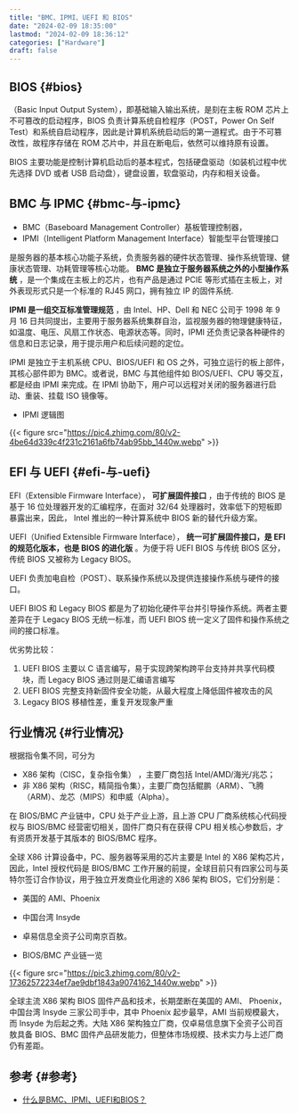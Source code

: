 ```yaml
---
title: "BMC、IPMI、UEFI 和 BIOS"
date: "2024-02-09 18:35:00"
lastmod: "2024-02-09 18:36:12"
categories: ["Hardware"]
draft: false
---
```


## BIOS {#bios}

（Basic Input Output System），即基础输入输出系统，是刻在主板 ROM 芯片上不可篡改的启动程序，BIOS 负责计算系统自检程序（POST，Power On Self Test）和系统自启动程序，因此是计算机系统启动后的第一道程式。由于不可篡改性，故程序存储在 ROM 芯片中，并且在断电后，依然可以维持原有设置。

BIOS 主要功能是控制计算机启动后的基本程式，包括硬盘驱动（如装机过程中优先选择 DVD 或者 USB 启动盘），键盘设置，软盘驱动，内存和相关设备。


## BMC 与 IPMC {#bmc-与-ipmc}

-   BMC（Baseboard Management Controller）基板管理控制器，
-   IPMI（Intelligent Platform Management Interface）智能型平台管理接口

是服务器的基本核心功能子系统，负责服务器的硬件状态管理、操作系统管理、健康状态管理、功耗管理等核心功能。
**BMC 是独立于服务器系统之外的小型操作系统** ，是一个集成在主板上的芯片，也有产品是通过 PCIE 等形式插在主板上，对外表现形式只是一个标准的 RJ45 网口，拥有独立 IP 的固件系统.

**IPMI 是一组交互标准管理规范** ，由 Intel、HP、Dell 和 NEC 公司于 1998 年 9 月 16 日共同提出，主要用于服务器系统集群自治，监视服务器的物理健康特征，如温度、电压、风扇工作状态、电源状态等。同时，IPMI 还负责记录各种硬件的信息和日志记录，用于提示用户和后续问题的定位。

IPMI 是独立于主机系统 CPU、BIOS/UEFI 和 OS 之外，可独立运行的板上部件，其核心部件即为 BMC。或者说，BMC 与其他组件如 BIOS/UEFI、CPU 等交互，都是经由 IPMI 来完成。在 IPMI 协助下，用户可以远程对关闭的服务器进行启动、重装、挂载 ISO 镜像等。

-   IPMI 逻辑图

{{< figure src="https://pic4.zhimg.com/80/v2-4be64d339c4f231c2161a6fb74ab95bb_1440w.webp" >}}


## EFI 与 UEFI {#efi-与-uefi}

EFI（Extensible Firmware Interface）， **可扩展固件接口** ，由于传统的 BIOS 是基于 16 位处理器开发的汇编程序，在面对 32/64 处理器时，效率低下的短板即暴露出来，因此， Intel 推出的一种计算系统中 BIOS 新的替代升级方案。

UEFI（Unified Extensible Firmware Interface）， **统一可扩展固件接口，是 EFI 的规范化版本，也是 BIOS 的进化版** 。为便于将 UEFI BIOS 与传统 BIOS 区分，传统 BIOS 又被称为 Legacy BIOS。

UEFI 负责加电自检（POST）、联系操作系统以及提供连接操作系统与硬件的接口。

UEFI BIOS 和 Legacy BIOS 都是为了初始化硬件平台并引导操作系统。两者主要差异在于 Legacy BIOS 无统一标准，而 UEFI BIOS 统一定义了固件和操作系统之间的接口标准。

优劣势比较：

1.  UEFI BIOS 主要以 C 语言编写，易于实现跨架构跨平台支持并共享代码模块，而 Legacy BIOS 通过则是汇编语言编写
2.  UEFI BIOS 完整支持新固件安全功能，从最大程度上降低固件被攻击的风
3.  Legacy BIOS 移植性差，重复开发现象严重


## 行业情况 {#行业情况}

根据指令集不同，可分为

-   X86 架构（CISC，复杂指令集） ，主要厂商包括 Intel/AMD/海光/兆芯；
-   非 X86 架构（RISC，精简指令集），主要厂商包括鲲鹏（ARM）、飞腾（ARM）、龙芯（MIPS）和申威（Alpha）。

在 BIOS/BMC 产业链中，CPU 处于产业上游，且上游 CPU 厂商系统核心代码授权与 BIOS/BMC 经营密切相关，固件厂商只有在获得 CPU 相关核心参数后，才有资质开发基于其版本的 BIOS/BMC 程序。

全球 X86 计算设备中，PC、服务器等采用的芯片主要是 Intel 的 X86 架构芯片，因此，Intel 授权代码是 BIOS/BMC 工作开展的前提，全球目前只有四家公司与英特尔签订合作协议，用于独立开发商业化用途的 X86 架构 BIOS，它们分别是：

-   美国的 AMI、Phoenix
-   中国台湾 Insyde
-   卓易信息全资子公司南京百敖。

-   BIOS/BMC 产业链一览

{{< figure src="https://pic3.zhimg.com/80/v2-17362572234ef7ae9dbf1843a9074162_1440w.webp" >}}

全球主流 X86 架构 BIOS 固件产品和技术，长期垄断在美国的 AMI、 Phoenix，中国台湾 Insyde 三家公司手中，其中 Phoenix 起步最早，AMI 当前规模最大，而 Insyde 为后起之秀。大陆 X86 架构独立厂商，仅卓易信息旗下全资子公司百敖具备 BIOS、BMC 固件产品研发能力，但整体市场规模、技术实力与上述厂商仍有差距。


## 参考 {#参考}

-   [什么是BMC、IPMI、UEFI和BIOS？](https://zhuanlan.zhihu.com/p/339738609)